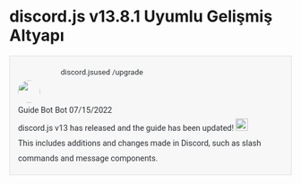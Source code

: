 # discord.js v13.8.1 Uyumlu Gelişmiş Altyapı

<div style="background: #F7F7F7; color: #747F8D; font-family: Roboto, sans-serif; font-size: 16px; line-height: 170%; border: 1px solid #DEDEDE">
    <div style="display: flex; flex-direction: column; margin: 1em 0; padding: 0.25em 1em 0; color: #2E3338; font-size: 0.9em">
        <div style="display: flex; position: relative; align-items: center; margin-bottom: 4px; padding-left: 56px; box-sizing: border-box color: #4F5660; width: 100%; font-size: 0.95em; line-height: 150%">
            <img src="https://discordjs.guide/assets/discord-avatar-djs.5d8ce4a1.png" style="margin-right: 4px; height: 16px; width: 16px; border-radius: 50%" />
            <span class="discord-author-info discord-interaction-author-info">
                <span class="discord-author-username">discord.js</span>
            </span>
            <span class="discord-interaction-command"> used <span class="discord-interaction-command-name"> /upgrade</span></span>
        </div>
        <div class="discord-message-content">
            <div style="margin-top: 1px; margin-right: 16px; min-width: 40px;"><img src="https://cdn.discordapp.com/embed/avatars/0.png" style="height: 40px; width: 40px; border-radius: 50%" /></div>
            <div style="position: relative; width: 100%">
                <div>
                    <span class="discord-author-info"><span class="discord-author-username">Guide Bot</span><span class="discord-author-bot-tag"> Bot </span></span><span class="discord-message-timestamp">07/15/2022</span>
                </div>
                discord.js v13 has released and the guide has been updated!
                <span style="display: inline-block"><img title="tada" src="https://twemoji.maxcdn.com/v/13.1.0/72x72/1f389.png" style="vertical-align: bottom; height: 1.375rem; width: 1.375rem" /></span><br />
                This includes additions and changes made in Discord, such as slash commands and message components.
            </div>
        </div>
    </div>
</div>
